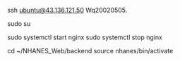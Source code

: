 ssh ubuntu@43.136.121.50
Wq20020505.

sudo su

sudo systemctl start nginx
sudo systemctl stop nginx

cd ~/NHANES_Web/backend
source nhanes/bin/activate

